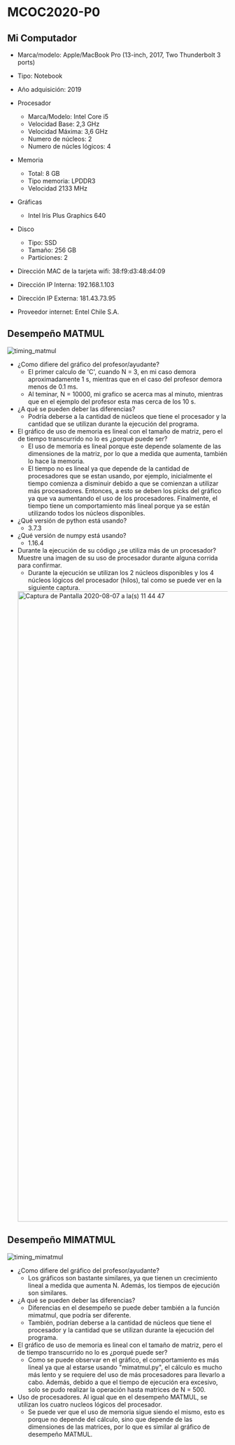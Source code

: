 # MCOC2020-P0
## Mi Computador

+ Marca/modelo: Apple/MacBook Pro (13-inch, 2017, Two Thunderbolt 3 ports)

+ Tipo: Notebook

+ Año adquisición: 2019

+ Procesador
  + Marca/Modelo: Intel Core i5
  + Velocidad Base: 2,3 GHz
  + Velocidad Máxima: 3,6 GHz
  + Numero de núcleos: 2
  + Numero de núcles lógicos: 4

+ Memoria

  + Total: 8 GB
  + Tipo memoria: LPDDR3
  + Velocidad 2133 MHz

+ Gráficas
  + Intel Iris Plus Graphics 640
+ Disco
  + Tipo: SSD
  + Tamaño: 256 GB
  + Particiones: 2

+ Dirección MAC de la tarjeta wifi: 38:f9:d3:48:d4:09

+ Dirección IP Interna: 192.168.1.103

+ Dirección IP Externa: 181.43.73.95
 
+ Proveedor internet: Entel Chile S.A.

## Desempeño MATMUL

![timing_matmul](https://user-images.githubusercontent.com/69161061/89593349-ef147280-d81c-11ea-9cca-c903c8dc7210.png)

+ ¿Como difiere del gráfico del profesor/ayudante?
  + El primer calculo de 'C', cuando N = 3, en mi caso demora aproximadamente 1 s, mientras que en el caso del profesor demora menos de 0.1 ms.
  + Al teminar, N = 10000, mi grafico se acerca mas al minuto, mientras que en el ejemplo del profesor esta mas cerca de los 10 s.
+ ¿A qué se pueden deber las diferencias?
  + Podría deberse a la cantidad de núcleos que tiene el procesador y la cantidad que se utilizan durante la ejecución del programa.
+ El gráfico de uso de memoria es lineal con el tamaño de matriz, pero el de tiempo transcurrido no lo es ¿porqué puede ser?
  + El uso de memoria es lineal porque este depende solamente de las dimensiones de la matriz, por lo que a medida que aumenta, también lo hace la memoria.
  + El tiempo no es lineal ya que depende de la cantidad de procesadores que se estan usando, por ejemplo, inicialmente el tiempo comienza a disminuir debido a que se comienzan a utilizar más procesadores. Entonces, a esto se deben los picks del gráfico ya que va aumentando el uso de los procesadores. Finalmente, el tiempo tiene un comportamiento más lineal porque ya se están utilizando todos los núcleos disponibles.
+ ¿Qué versión de python está usando?
  + 3.7.3
+ ¿Qué versión de numpy está usando?
  + 1.16.4
+ Durante la ejecución de su código ¿se utiliza más de un procesador? Muestre una imagen de su uso de procesador durante alguna corrida para confirmar. 
  + Durante la ejecución se utilizan los 2 núcleos disponibles y los 4 núcleos lógicos del procesador (hilos), tal como se puede ver en la siguiente captura.
  <img width="1440" alt="Captura de Pantalla 2020-08-07 a la(s) 11 44 47" src="https://user-images.githubusercontent.com/69161061/89664055-91c40400-d8a4-11ea-8231-b9b517e88284.png">

## Desempeño MIMATMUL
![timing_mimatmul](https://user-images.githubusercontent.com/69161061/89792966-40f61a80-daf3-11ea-8de9-ab41c550cce7.png)
+ ¿Como difiere del gráfico del profesor/ayudante?
  + Los gráficos son bastante similares, ya que tienen un crecimiento lineal a medida que aumenta N. Además, los tiempos de ejecución son similares.
+ ¿A qué se pueden deber las diferencias?
  + Diferencias en el desempeño se puede deber también a la función mimatmul, que podría ser diferente. 
  + También, podrían deberse a la cantidad de núcleos que tiene el procesador y la cantidad que se utilizan durante la ejecución del programa.
+ El gráfico de uso de memoria es lineal con el tamaño de matriz, pero el de tiempo transcurrido no lo es ¿porqué puede ser?
  + Como se puede observar en el gráfico, el comportamiento es más lineal ya que al estarse usando "mimatmul.py", el cálculo es mucho más lento y se requiere del uso de más procesadores para llevarlo a cabo. Además, debido a que el tiempo de ejecución era excesivo, solo se pudo realizar la operación hasta matrices de N = 500.
+ Uso de procesadores. 
  Al igual que en el desempeño MATMUL, se utilizan los cuatro nucleos lógicos del procesador.
  + Se puede ver que el uso de memoria sigue siendo el mismo, esto es porque no depende del cálculo, sino que depende de las dimensiones de las matrices, por lo que es similar al gráfico de desempeño MATMUL.
